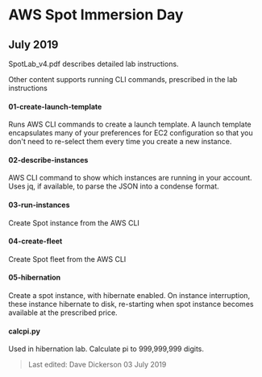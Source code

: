 # AWS Spot Immersion Day
## July 2019


SpotLab_v4.pdf describes detailed lab instructions.

Other content supports running CLI commands, prescribed in the lab instructions

#### 01-create-launch-template

Runs AWS CLI commands to create a launch template.  A launch template encapsulates many of your preferences for EC2 configuration so that you don't need to re-select them every time you create a new instance.

#### 02-describe-instances

AWS CLI command to show which instances are running in your account.  Uses jq, if available, to parse the JSON into a condense format.

#### 03-run-instances

Create Spot instance from the AWS CLI

#### 04-create-fleet

Create Spot fleet from the AWS CLI

#### 05-hibernation

Create a spot instance, with hibernate enabled.  On instance interruption, these instance hibernate to disk, re-starting when spot instance becomes available at the prescribed price.

#### calcpi.py

Used in hibernation lab.  Calculate pi to 999,999,999 digits.



> Last edited: Dave Dickerson 03 July 2019
